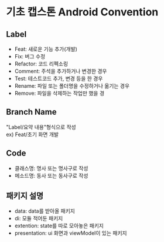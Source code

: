 # 기초 캡스톤 Android Convention

## Label
* Feat: 새로운 기능 추가(개발)
* Fix: 버그 수정
* Refactor: 코드 리펙소링
* Comment: 주석을 추가하거나 변경한 경우
* Test: 테스트코드 추가, 변경 등을 한 경우
* Rename: 파일 또는 폴더명을 수정하거나 옮기는 경우
* Remove: 파일을 삭제하는 작업만 했을 경

## Branch Name
"Label/요약 내용"형식으로 작성    
ex) Feat/초기 화면 개발

## Code
* 클래스명: 명사 또는 명사구로 작성
* 메소드명: 동사 또는 동사구로 작성

## 패키지 설명
* data: data를 받아올 패키지
* di: 모듈 적어둔 패키지
* extention: state를 따로 모아놓은 패키지
* presentation: ui 화면과 viewModel이 있는 패키지

